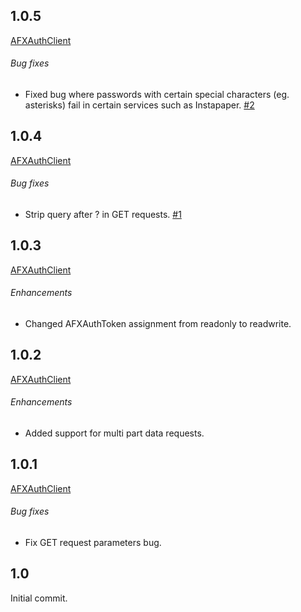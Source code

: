 ## 1.0.5
[AFXAuthClient](https://github.com/romaonthego/AFXAuthClient/compare/1.0.4...1.0.5)

###### Bug fixes

* Fixed bug where passwords with certain special characters (eg. asterisks) fail
in certain services such as Instapaper. [#2](https://github.com/romaonthego/AFXAuthClient/issues/1)

## 1.0.4
[AFXAuthClient](https://github.com/romaonthego/AFXAuthClient/compare/1.0.3...1.0.4)

###### Bug fixes

* Strip query after ? in GET requests. [#1](https://github.com/romaonthego/AFXAuthClient/issues/1)

## 1.0.3
[AFXAuthClient](https://github.com/romaonthego/AFXAuthClient/compare/1.0.2...1.0.3)

###### Enhancements

* Changed AFXAuthToken assignment from readonly to readwrite.

## 1.0.2
[AFXAuthClient](https://github.com/romaonthego/AFXAuthClient/compare/1.0.1...1.0.2)

###### Enhancements

* Added support for multi part data requests.

## 1.0.1
[AFXAuthClient](https://github.com/romaonthego/AFXAuthClient/compare/1.0...1.0.1)

###### Bug fixes

* Fix GET request parameters bug.

## 1.0

Initial commit.